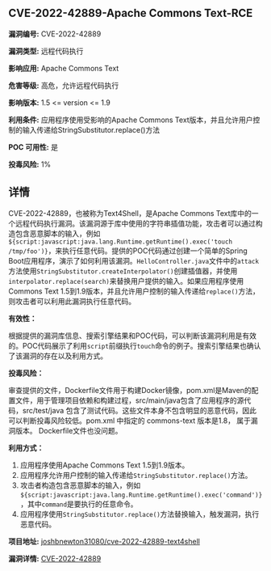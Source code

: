 ## CVE-2022-42889-Apache Commons Text-RCE

**漏洞编号:** CVE-2022-42889

**漏洞类型:** 远程代码执行

**影响应用:** Apache Commons Text

**危害等级:** 高危，允许远程代码执行

**影响版本:** 1.5 <= version <= 1.9

**利用条件:** 应用程序使用受影响的Apache Commons Text版本，并且允许用户控制的输入传递给StringSubstitutor.replace()方法

**POC 可用性:** 是

**投毒风险:** 1%

## 详情

CVE-2022-42889，也被称为Text4Shell，是Apache Commons Text库中的一个远程代码执行漏洞。该漏洞源于库中使用的字符串插值功能，攻击者可以通过构造包含恶意脚本的输入，例如`${script:javascript:java.lang.Runtime.getRuntime().exec('touch /tmp/foo')}`，来执行任意代码。提供的POC代码通过创建一个简单的Spring Boot应用程序，演示了如何利用该漏洞。`HelloController.java`文件中的`attack`方法使用`StringSubstitutor.createInterpolator()`创建插值器，并使用`interpolator.replace(search)`来替换用户提供的输入。如果应用程序使用Commons Text 1.5到1.9版本，并且允许用户控制的输入传递给`replace()`方法，则攻击者可以利用此漏洞执行任意代码。

**有效性：**

根据提供的漏洞库信息、搜索引擎结果和POC代码，可以判断该漏洞利用是有效的。POC代码展示了利用`script`前缀执行`touch`命令的例子。搜索引擎结果也确认了该漏洞的存在以及利用方式。

**投毒风险：**

审查提供的文件，Dockerfile文件用于构建Docker镜像，pom.xml是Maven的配置文件，用于管理项目依赖和构建过程，src/main/java包含了应用程序的源代码，src/test/java 包含了测试代码。这些文件本身不包含明显的恶意代码，因此可以判断投毒风险较低。pom.xml 中指定的 commons-text 版本是1.8， 属于漏洞版本。 Dockerfile文件也没问题。

**利用方式：**

1.  应用程序使用Apache Commons Text 1.5到1.9版本。
2.  应用程序允许用户控制的输入传递给`StringSubstitutor.replace()`方法。
3.  攻击者构造包含恶意脚本的输入，例如`${script:javascript:java.lang.Runtime.getRuntime().exec('command')}`，其中`command`是要执行的任意命令。
4.  应用程序使用`StringSubstitutor.replace()`方法替换输入，触发漏洞，执行恶意代码。

**项目地址:** [joshbnewton31080/cve-2022-42889-text4shell](https://github.com/joshbnewton31080/cve-2022-42889-text4shell)

**漏洞详情:** [CVE-2022-42889](https://nvd.nist.gov/vuln/detail/CVE-2022-42889)